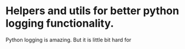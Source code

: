 # Helpers and utils for better python logging functionality.

Python logging is amazing. But it is little bit hard for 